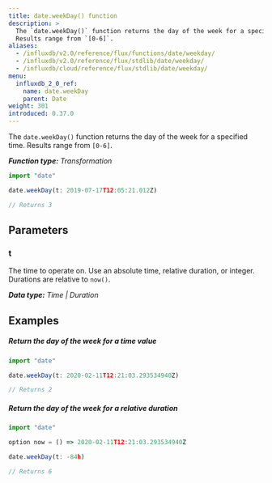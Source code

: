 ```yaml
---
title: date.weekDay() function
description: >
  The `date.weekDay()` function returns the day of the week for a specified time.
  Results range from `[0-6]`.
aliases:
  - /influxdb/v2.0/reference/flux/functions/date/weekday/
  - /influxdb/v2.0/reference/flux/stdlib/date/weekday/
  - /influxdb/cloud/reference/flux/stdlib/date/weekday/
menu:
  influxdb_2_0_ref:
    name: date.weekDay
    parent: Date
weight: 301
introduced: 0.37.0
---
```


The `date.weekDay()` function returns the day of the week for a specified time.
Results range from `[0-6]`.

_**Function type:** Transformation_  

```js
import "date"

date.weekDay(t: 2019-07-17T12:05:21.012Z)

// Returns 3
```

## Parameters

### t
The time to operate on.
Use an absolute time, relative duration, or integer.
Durations are relative to `now()`.

_**Data type:** Time | Duration_

## Examples

##### Return the day of the week for a time value
```js
import "date"

date.weekDay(t: 2020-02-11T12:21:03.293534940Z)

// Returns 2
```

##### Return the day of the week for a relative duration
```js
import "date"

option now = () => 2020-02-11T12:21:03.293534940Z

date.weekDay(t: -84h)

// Returns 6
```
